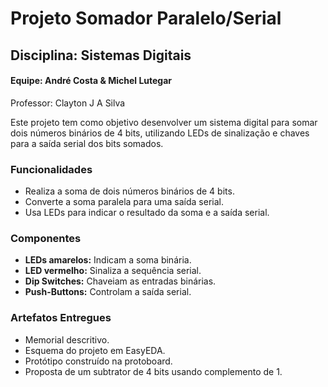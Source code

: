 # Projeto Somador Paralelo/Serial

## Disciplina: Sistemas Digitais  
#### Equipe: André Costa & Michel Lutegar

Professor: Clayton J A Silva  

Este projeto tem como objetivo desenvolver um sistema digital para somar dois números binários de 4 bits, utilizando LEDs de sinalização e chaves para a saída serial dos bits somados.

### Funcionalidades
- Realiza a soma de dois números binários de 4 bits.
- Converte a soma paralela para uma saída serial.
- Usa LEDs para indicar o resultado da soma e a saída serial.

### Componentes
- **LEDs amarelos:** Indicam a soma binária.
- **LED vermelho:** Sinaliza a sequência serial.
- **Dip Switches:** Chaveiam as entradas binárias.
- **Push-Buttons:** Controlam a saída serial.

### Artefatos Entregues
- Memorial descritivo.
- Esquema do projeto em EasyEDA.
- Protótipo construído na protoboard.
- Proposta de um subtrator de 4 bits usando complemento de 1.
